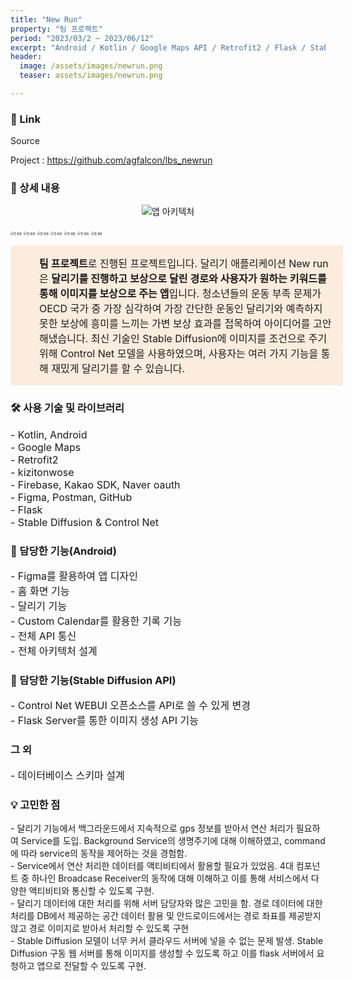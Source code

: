 ```yaml
---
title: "New Run"
property: "팀 프로젝트"
period: "2023/03/2 ~ 2023/06/12"
excerpt: "Android / Kotlin / Google Maps API / Retrofit2 / Flask / Stable Diffusion / GitHub / Notion / Postman"
header:
  image: /assets/images/newrun.png
  teaser: assets/images/newrun.png

---
```

### 🔗 Link

Source

Project : <a href = "https://github.com/agfalcon/lbs_newrun">https://github.com/agfalcon/lbs_newrun</a>



### 📖 상세 내용

<p align ="center">

<img src="\images\NewRun\EMB000023b46724.png" alt="앱 아키텍처" style="zoom: 100%;" />

<img src="\images\NewRun\EMB000023b46704.bmp" alt="앱 예제" style="zoom: 30%;" />  	<img src="\images\NewRun\EMB000023b46707.bmp" alt="앱 예제" style="zoom: 30%;" /> 	 <img src="\images\NewRun\EMB000023b4670a.bmp" alt="앱 예제" style="zoom: 30%;" />  	<img src="\images\NewRun\EMB000023b4670d.bmp" alt="앱 예제" style="zoom: 30%;" />   	<img src="\images\NewRun\EMB000023b46710.bmp" alt="앱 예제" style="zoom:30%;" />  	<img src="\images\NewRun\EMB000023b46713.bmp" alt="앱 예제" style="zoom: 30%;" />  	<img src="\images\NewRun\EMB000023b46716.bmp" alt="앱 예제" style="zoom: 30%;" />  	

</p>

<div style="display: flex; width: 100%; border-radius: 3px; background: rgb(251, 236, 221); padding: 16px 16px 16px 12px;"><div><div class="notion-record-icon notranslate" style="display: flex; align-items: center; justify-content: center; height: 24px; width: 24px; border-radius: 0.25em; flex-shrink: 0;"><div style="display: flex; align-items: center; justify-content: center; height: 24px; width: 24px;"><div style="height: 16.8px; width: 16.8px; font-size: 16.8px; line-height: 1; margin-left: 0px; color: black;"><img class="notion-emoji" alt="🐷" aria-label="🐷" src="data:image/gif;base64,R0lGODlhAQABAIAAAP///wAAACH5BAEAAAAALAAAAAABAAEAAAICRAEAOw==" style="width: 100%; height: 100%; background: url(&quot;/images/emoji/twitter-emoji-spritesheet-64.d3a69865.png&quot;) 18.6441% 89.8305% / 6000% 6000%;"></div></div></div></div><div style="display: flex; flex-direction: column; min-width: 0px; margin-left: 8px; width: 100%;"><div spellcheck="true" placeholder="내용을 입력하세요" data-content-editable-leaf="true" contenteditable="false" style="max-width: 100%; width: 100%; white-space: pre-wrap; word-break: break-word; caret-color: rgb(55, 53, 47); padding-left: 2px; padding-right: 2px; font-size: 16px"><span style="font-weight:600" data-token-index="0" class="notion-enable-hover">팀 프로젝트</span>로 진행된 프로젝트입니다. 달리기 애플리케이션 New run은 <span style="font-weight:600" data-token-index="2" class="notion-enable-hover">달리기를 진행하고 보상으로 달린 경로와 사용자가 원하는 키워드를 통해 이미지를 보상으로 주는 앱</span>입니다. 청소년들의 운동 부족 문제가 OECD 국가 중 가장 심각하여 가장 간단한 운동인 달리기와 예측하지 못한 보상에 흥미를 느끼는 가변 보상 효과를 접목하여 아이디어를 고안해냈습니다. 최신 기술인 Stable Diffusion에 이미지를 조건으로 주기 위해 Control Net 모델을 사용하였으며, 사용자는 여러 가지 기능을 통해 재밌게 달리기를 할 수 있습니다.</div></div></div>



### 🛠️ 사용 기술 및 라이브러리
<p style="font-size:16px;">
- Kotlin, Android<br>
- Google Maps<br>
- Retrofit2<br>
- kizitonwose<br>
- Firebase, Kakao SDK, Naver oauth<br>
- Figma, Postman, GitHub<br>
- Flask<br>
- Stable Diffusion & Control Net<br>
</p>


### 📱 담당한 기능(Android)
<p style="font-size:16px;">
- Figma를 활용하여 앱 디자인<br>
- 홈 화면 기능<br>
- 달리기 기능<br>
- Custom Calendar를 활용한 기록 기능<br>
- 전체 API 통신<br>
- 전체 아키텍처 설계<br>
</p>

### 📱 담당한 기능(Stable Diffusion API)
<p style="font-size:16px;">
- Control Net WEBUI 오픈소스를 API로 쓸 수 있게 변경<br>
- Flask Server를 통한 이미지 생성 API 기능
</p>

### 그 외
<p style="font-size:16px;">
- 데이터베이스 스키마 설계
</p>



### 💡 고민한 점
<p style="font-size:14px;">
- 달리기 기능에서 백그라운드에서 지속적으로 gps 정보를 받아서 연산 처리가 필요하여 Service를 도입. Background Service의 생명주기에 대해 이해하였고, command에 따라 service의 동작을 제어하는 것을 경험함.<br>
- Service에서 연산 처리한 데이터를 액티비티에서 활용할 필요가 있었음. 4대 컴포넌트 중 하나인 Broadcase Receiver의 동작에 대해 이해하고 이를 통해 서비스에서 다양한 액티비티와 통신할 수 있도록 구현.<br>
- 달리기 데이터에 대한 처리를 위해 서버 담당자와 많은 고민을 함. 경로 데이터에 대한 처리를 DB에서 제공하는 공간 데이터 활용 및 안드로이드에서는 경로 좌표를 제공받지 않고 경로 이미지로 받아서 처리할 수 있도록 구현<br>
- Stable Diffusion 모델이 너무 커서 클라우드 서버에 넣을 수 없는 문제 발생. Stable Diffusion 구동 웹 서버를 통해 이미지를 생성할 수 있도록 하고 이를 flask 서버에서 요청하고 앱으로 전달할 수 있도록 구현.<br>
</p>